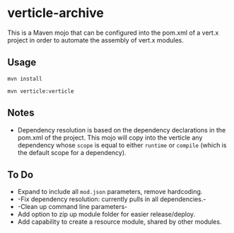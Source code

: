 # verticle-archive

This is a Maven mojo that can be configured into the pom.xml of a vert.x project in order to automate the assembly of vert.x modules.

## Usage

`mvn install`

`mvn verticle:verticle`

## Notes

* Dependency resolution is based on the dependency declarations in the pom.xml of the project. This mojo will copy into the verticle any dependency whose `scope` is equal to either `runtime` or `compile` (which is the default scope for a dependency).

## To Do

* Expand to include all `mod.json` parameters, remove hardcoding.
* -Fix dependency resolution: currently pulls in all dependencies.-
* -Clean up command line parameters-
* Add option to zip up module folder for easier release/deploy.
* Add capability to create a resource module, shared by other modules.


